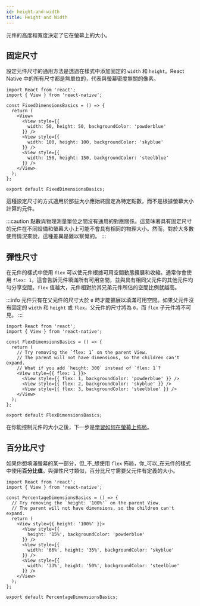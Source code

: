 ```yaml
---
id: height-and-width
title: Height and Width
---
```


元件的高度和寬度決定了它在螢幕上的大小。

## 固定尺寸

設定元件尺寸的通用方法是透過在樣式中添加固定的 `width` 和 `height`。React Native 中的所有尺寸都是無單位的，代表與螢幕密度無關的像素。

```SnackPlayer name=Height%20and%20Width
import React from 'react';
import { View } from 'react-native';

const FixedDimensionsBasics = () => {
  return (
    <View>
      <View style={{
        width: 50, height: 50, backgroundColor: 'powderblue'
      }} />
      <View style={{
        width: 100, height: 100, backgroundColor: 'skyblue'
      }} />
      <View style={{
        width: 150, height: 150, backgroundColor: 'steelblue'
      }} />
    </View>
  );
};

export default FixedDimensionsBasics;
```

這種設定尺寸的方式適用於那些大小應始終固定為特定點數，而不是根據螢幕大小計算的元件。

:::caution
點數與物理測量單位之間沒有通用的對應關係。這意味著具有固定尺寸的元件在不同設備和螢幕大小上可能不會具有相同的物理大小。然而，對於大多數使用情況來說，這種差異是難以察覺的。
:::

## 彈性尺寸

在元件的樣式中使用 `flex` 可以使元件根據可用空間動態擴展和收縮。通常你會使用 `flex: 1`，這會告訴元件填滿所有可用空間，並與具有相同父元件的其他元件均勻分享空間。`flex` 值越大，元件相對於其兄弟元件所佔的空間比例就越高。

:::info
元件只有在父元件的尺寸大於 `0` 時才能擴展以填滿可用空間。如果父元件沒有固定的 `width` 和 `height` 或 `flex`，父元件的尺寸將為 `0`，而 `flex` 子元件將不可見。
:::

```SnackPlayer name=Flex%20Dimensions
import React from 'react';
import { View } from 'react-native';

const FlexDimensionsBasics = () => {
  return (
    // Try removing the `flex: 1` on the parent View.
    // The parent will not have dimensions, so the children can't expand.
    // What if you add `height: 300` instead of `flex: 1`?
    <View style={{ flex: 1 }}>
      <View style={{ flex: 1, backgroundColor: 'powderblue' }} />
      <View style={{ flex: 2, backgroundColor: 'skyblue' }} />
      <View style={{ flex: 3, backgroundColor: 'steelblue' }} />
    </View>
  );
};

export default FlexDimensionsBasics;
```

在你能控制元件的大小之後，下一步是[學習如何在螢幕上佈局](flexbox.md)。

## 百分比尺寸

如果你想填滿螢幕的某一部分，但_不_想使用 `flex` 佈局，你_可以_在元件的樣式中使用**百分比值**。與彈性尺寸類似，百分比尺寸需要父元件有定義的大小。

```SnackPlayer name=Percentage%20Dimensions
import React from 'react';
import { View } from 'react-native';

const PercentageDimensionsBasics = () => {
  // Try removing the `height: '100%'` on the parent View.
  // The parent will not have dimensions, so the children can't expand.
  return (
    <View style={{ height: '100%' }}>
      <View style={{
        height: '15%', backgroundColor: 'powderblue'
      }} />
      <View style={{
        width: '66%', height: '35%', backgroundColor: 'skyblue'
      }} />
      <View style={{
        width: '33%', height: '50%', backgroundColor: 'steelblue'
      }} />
    </View>
  );
};

export default PercentageDimensionsBasics;
```